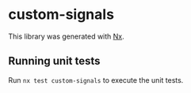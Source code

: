 # custom-signals

This library was generated with [Nx](https://nx.dev).

## Running unit tests

Run `nx test custom-signals` to execute the unit tests.
